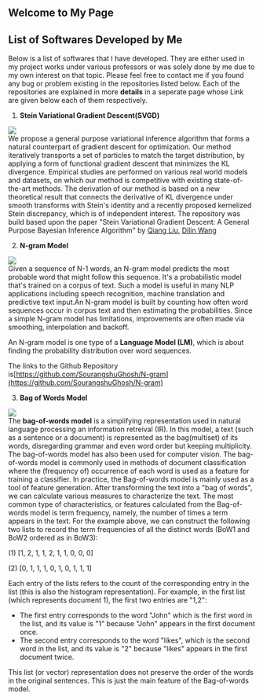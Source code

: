 ## Welcome to My Page

## List of Softwares Developed by Me
Below is a list of softwares that I have developed. They are either used in my project works under various professors or was solely done by me due to my own interest on that topic. Please feel free to contact me if you found any bug or problem existing in the repositories listed below. Each of the repositories are explained in more **details** in a seperate page whose Link are given below each of them respectively.

1. **Stein Variational Gradient Descent(SVGD)**

![](https://raw.githubusercontent.com/SourangshuGhosh/SourangshuGhosh.github.io/master/Pictures/SVGD.png)
<br />We propose a general purpose variational inference algorithm that forms a natural counterpart of gradient descent for optimization. Our method iteratively transports a set of particles to match the target distribution, by applying a form of functional gradient descent that minimizes the KL divergence. Empirical studies are performed on various real world models and datasets, on which our method is competitive with existing state-of-the-art methods. The derivation of our method is based on a new theoretical result that connects the derivative of KL divergence under smooth transforms with Stein&#39;s identity and a recently proposed kernelized Stein discrepancy, which is of independent interest. The repository was build based upon the paper &quot;Stein Variational Gradient Descent: A General Purpose Bayesian Inference Algorithm&quot; by [Qiang Liu](https://arxiv.org/search/stat?searchtype=author&amp;query=Liu%2C+Q), [Dilin Wang](https://arxiv.org/search/stat?searchtype=author&amp;query=Wang%2C+D)

2. **N-gram Model**

![](https://raw.githubusercontent.com/SourangshuGhosh/SourangshuGhosh.github.io/master/Pictures/NGRAM.png)
<br />Given a sequence of N-1 words, an N-gram model predicts the most probable word that might follow this sequence. It&#39;s a probabilistic model that&#39;s trained on a corpus of text. Such a model is useful in many NLP applications including speech recognition, machine translation and predictive text input.An N-gram model is built by counting how often word sequences occur in corpus text and then estimating the probabilities. Since a simple N-gram model has limitations, improvements are often made via smoothing, interpolation and backoff.

An N-gram model is one type of a **Language Model (LM)**, which is about finding the probability distribution over word sequences.

The links to the Github Repository is[https://github.com/SourangshuGhosh/N-gram](https://github.com/SourangshuGhosh/N-gram)

3. **Bag of Words Model**

![](https://raw.githubusercontent.com/SourangshuGhosh/SourangshuGhosh.github.io/master/Pictures/BAGWORDS.png)
<br />The  **bag-of-words model**  is a simplifying representation used in natural language processing an information retreival (IR). In this model, a text (such as a sentence or a document) is represented as the  bag(multiset) of its words, disregarding grammar and even word order but keeping multiplicity. The bag-of-words model has also been used for computer vision. The bag-of-words model is commonly used in methods of document classification where the (frequency of) occurrence of each word is used as a feature for training a classifier. In practice, the Bag-of-words model is mainly used as a tool of feature generation. After transforming the text into a &quot;bag of words&quot;, we can calculate various measures to characterize the text. The most common type of characteristics, or features calculated from the Bag-of-words model is term frequency, namely, the number of times a term appears in the text. For the example above, we can construct the following two lists to record the term frequencies of all the distinct words (BoW1 and BoW2 ordered as in BoW3):

(1) [1, 2, 1, 1, 2, 1, 1, 0, 0, 0]

(2) [0, 1, 1, 1, 0, 1, 0, 1, 1, 1]

Each entry of the lists refers to the count of the corresponding entry in the list (this is also the histogram representation). For example, in the first list (which represents document 1), the first two entries are &quot;1,2&quot;:

- The first entry corresponds to the word &quot;John&quot; which is the first word in the list, and its value is &quot;1&quot; because &quot;John&quot; appears in the first document once.
- The second entry corresponds to the word &quot;likes&quot;, which is the second word in the list, and its value is &quot;2&quot; because &quot;likes&quot; appears in the first document twice.

This list (or vector) representation does not preserve the order of the words in the original sentences. This is just the main feature of the Bag-of-words model.
